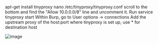 apt-get install tinyproxy
nano /etc/tinyproxy/tinyproxy.conf
scroll to the bottom and find the "Allow 10.0.0.0/8" line and uncomment it.
Run service tinyproxy start
Within Burp, go to User options → connections
Add the upstream proxy of the host:port where tinyproxy is set up, use * for destination host

![image](https://user-images.githubusercontent.com/66387143/145064589-29063dd0-1a9c-48dc-b7fb-073ac6c5eac6.png)
